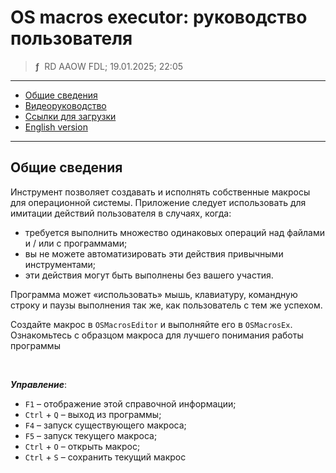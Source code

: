 # OS macros executor: руководство пользователя
> **ƒ** &nbsp;RD AAOW FDL; 19.01.2025; 22:05

---

- [Общие сведения](#section)
- [Видеоруководство](https://youtu.be/7xXC5cGuGNU)
- [Ссылки для загрузки](https://adslbarxatov.github.io/DPArray/ru#os-macros-executor)
- [English version](https://adslbarxatov.github.io/OSMacrosExecutor)

---

## Общие сведения

Инструмент позволяет создавать и исполнять собственные макросы для операционной системы.
Приложение следует использовать для имитации действий пользователя в случаях, когда:
- требуется выполнить множество одинаковых операций над файлами и / или с программами;
- вы не можете автоматизировать эти действия привычными инструментами;
- эти действия могут быть выполнены без вашего участия.

Программа может «использовать» мышь, клавиатуру, командную строку и паузы выполнения так же,
как пользователь с тем же успехом.

Создайте макрос в `OSMacrosEditor` и выполняйте его в `OSMacrosEx`. Ознакомьтесь с образцом
макроса для лучшего понимания работы программы

&nbsp;

***Управление***:

- `F1` – отображение этой справочной информации;
- `Ctrl` + `Q` – выход из программы;
- `F4` – запуск существующего макроса;
- `F5` – запуск текущего макроса;
- `Ctrl` + `O` – открыть макрос;
- `Ctrl` + `S` – сохранить текущий макрос
